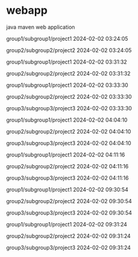 # webapp

java maven web application


group1/subgroup1/project1 2024-02-02 03:24:05

group2/subgroup2/project2 2024-02-02 03:24:05

group1/subgroup1/project1 2024-02-02 03:31:32

group2/subgroup2/project2 2024-02-02 03:31:32

group1/subgroup1/project1 2024-02-02 03:33:30

group2/subgroup2/project2 2024-02-02 03:33:30

group3/subgroup3/project3 2024-02-02 03:33:30

group1/subgroup1/project1 2024-02-02 04:04:10

group2/subgroup2/project2 2024-02-02 04:04:10

group3/subgroup3/project3 2024-02-02 04:04:10

group1/subgroup1/project1 2024-02-02 04:11:16

group2/subgroup2/project2 2024-02-02 04:11:16

group3/subgroup3/project3 2024-02-02 04:11:16

group1/subgroup1/project1 2024-02-02 09:30:54

group2/subgroup2/project2 2024-02-02 09:30:54

group3/subgroup3/project3 2024-02-02 09:30:54

group1/subgroup1/project1 2024-02-02 09:31:24

group2/subgroup2/project2 2024-02-02 09:31:24

group3/subgroup3/project3 2024-02-02 09:31:24
